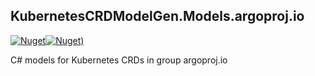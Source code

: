 ## KubernetesCRDModelGen.Models.argoproj.io
[![Nuget](https://img.shields.io/nuget/vpre/KubernetesCRDModelGen.Models.argoproj.io.svg?style=flat-square)](https://www.nuget.org/packages/KubernetesCRDModelGen.Models.argoproj.io)[![Nuget)](https://img.shields.io/nuget/dt/KubernetesCRDModelGen.Models.argoproj.io.svg?style=flat-square)](https://www.nuget.org/packages/KubernetesCRDModelGen.Models.argoproj.io)

C# models for Kubernetes CRDs in group argoproj.io